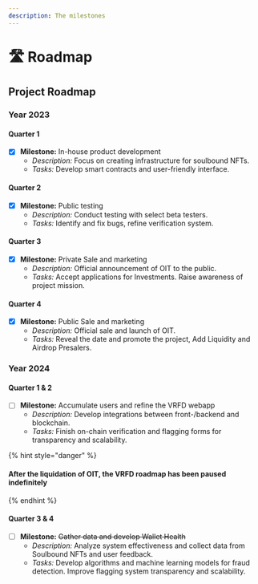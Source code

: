 ```yaml
---
description: The milestones
---
```


# 🛣️ Roadmap

## Project Roadmap

### Year 2023

#### Quarter 1

* [x] **Milestone:** In-house product development
  * _Description:_ Focus on creating infrastructure for soulbound NFTs.
  * _Tasks:_ Develop smart contracts and user-friendly interface.

#### Quarter 2

* [x] **Milestone:** Public testing
  * _Description:_ Conduct testing with select beta testers.
  * _Tasks:_ Identify and fix bugs, refine verification system.

#### Quarter 3

* [x] **Milestone:** Private Sale and marketing
  * _Description:_ Official announcement of OIT to the public.
  * _Tasks:_ Accept applications for Investments. Raise awareness of project mission.

#### Quarter 4

* [x] **Milestone:** Public Sale and marketing
  * _Description:_ Official sale and launch of OIT.
  * _Tasks:_ Reveal the date and promote the project, Add Liquidity and Airdrop Presalers.

### Year 2024

#### Quarter 1 & 2

* [ ] **Milestone:** Accumulate users and refine the VRFD webapp
  * _Description:_ Develop integrations between front-/backend and blockchain.
  * _Tasks:_ Finish on-chain verification and flagging forms for transparency and scalability.

{% hint style="danger" %}
#### After the liquidation of OIT, the VRFD roadmap has been paused indefinitely
{% endhint %}

#### Quarter 3 & 4

* [ ] **Milestone:** ~~Gather data and develop Wallet Health~~
  * _Description:_ Analyze system effectiveness and collect data from Soulbound NFTs and user feedback.
  * _Tasks:_ Develop algorithms and machine learning models for fraud detection. Improve flagging system transparency and scalability.
